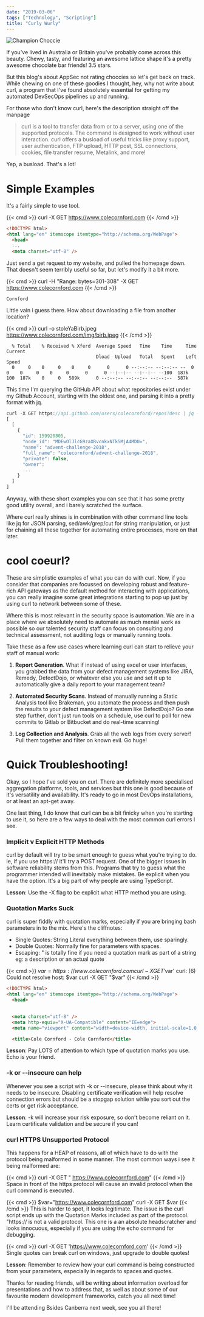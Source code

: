 ```yaml
---
date: "2019-03-06"
tags: ["Technology", "Scripting"]
title: "Curly Wurly"
---
```


![Champion Choccie](../../img/posts/2019-mar6-curly.jpg)

If you've lived in Australia or Britain you've probably come across this beauty. Chewy, tasty, and featuring an awesome lattice shape it's a pretty awesome chocolate bar friends! 3.5 stars.

But this blog's about AppSec not rating choccies so let's get back on track. While chewing on one of these goodies I thought, hey, why not write about curl, a program that I've found absolutely essential for getting my automated DevSecOps pipelines up and running.

For those who don't know curl, here's the description straight off the manpage

> curl is a tool to transfer data from or to a server, using one of the supported protocols. The command is designed to work without user interaction.  curl offers a busload of useful tricks like proxy support, user authentication, FTP upload, HTTP post, SSL connections, cookies, file transfer resume, Metalink, and more!

Yep, a busload. That's a lot!

# Simple Examples

It's a fairly simple to use tool.

{{< cmd >}}
curl -X GET https://www.colecornford.com
{{< /cmd >}}

```html
<!DOCTYPE html>
<html lang="en" itemscope itemtype="http://schema.org/WebPage">
  <head>
  ...
  <meta charset="utf-8" />
```

Just send a get request to my website, and pulled the homepage down. That doesn't seem terribly useful so far, but let's modify it a bit more.

{{< cmd >}}
curl -H "Range: bytes=301-308" -X GET https://www.colecornford.com
{{< /cmd >}}

```Cornford```


Little vain i guess there. How about downloading a file from another location?


{{< cmd >}}
 curl -o stoleYaBirb.jpeg https://www.colecornford.com/img/birb.jpeg
{{< /cmd >}}

```
  % Total    % Received % Xferd  Average Speed   Time    Time     Time  Current
                                 Dload  Upload   Total   Spent    Left  Speed
  0     0    0     0    0     0      0      0 --:--:-- --:--:-- --  0     0    0     0    0     0      0      0 --:--:-- --:--:-- --100  187k  100  187k    0     0   589k      0 --:--:-- --:--:-- --:--:--  587k
```

This time I'm querying the GitHub API about what repositories exist under my Github Account, starting with the oldest one, and parsing it into a pretty format with jq.

```javascript
curl -X GET https://api.github.com/users/colecornford/repos?desc | jq --slurp '.'
[
  [
    {
      "id": 159920805,
      "node_id": "MDEwOlJlcG9zaXRvcnkxNTk5MjA4MDU=",
      "name": "advent-challenge-2018",
      "full_name": "colecornford/advent-challenge-2018",
      "private": false,
      "owner": 
      ...
  	}
  ]
]
```

Anyway, with these short examples you can see that it has some pretty good utility overall, and i barely scratched the surface. 

Where curl really shines is in combination with other command line tools like jq for JSON parsing, sed/awk/grep/cut for string manipulation, or just for chaining all these together for automating entire processes, more on that later.

# cool coeurl?

These are simplistic examples of what you can do with curl. Now, if you consider that companies are focussed on developing robust and feature-rich API gateways as the default method for interacting with applications, you can really imagine some great integrations starting to pop up just by using curl to network between some of these.

Where this is most relevant in the security space is automation. We are in a place where we absolutely need to automate as much menial work as possible so our talented security staff can focus on consulting and technical assessment, not auditing logs or manually running tools.

Take these as a few use cases where learning curl can start to relieve your staff of manual work:

1. **Report Generation**. What if instead of using excel or user interfaces, you grabbed the data from your defect management systems like JIRA, Remedy, DefectDojo, or whatever else you use and set it up to automatically give a daily report to your management team?

2. **Automated Security Scans**. Instead of manually running a Static Analysis tool like Brakeman, you automate the process and then push the results to your defect management system like DefectDojo? Go one step further, don't just run tools on a schedule, use curl to poll for new commits to Gitlab or Bitbucket and do real-time scanning!

3. **Log Collection and Analysis**. Grab all the web logs from every server! Pull them together and filter on known evil. Go huge!

# Quick Troubleshooting!

Okay, so I hope I've sold you on curl. There are definitely more specialised aggregation platforms, tools, and services but this one is good because of it's versatility and availability. It's ready to go in most DevOps installations, or at least an apt-get away.

One last thing, I do know that curl can be a bit finicky when you're starting to use it, so here are a few ways to deal with the most common curl errors I see.

### **Implicit v Explicit HTTP Methods**
curl by default will try to be smart enough to guess what you're trying to do. ie, if you use https:// it'll try a POST request. One of the bigger issues in software reliability stems from this. Programs that try to guess what the programmer intended will inevitably make mistakes. Be explicit when you have the option. It's a big part of why people are using TypeScript. 

**Lesson**: Use the -X flag to be explicit what HTTP method you are using.

### **Quotation Marks Suck**
curl is super fiddly with quotation marks, especially if you are bringing bash parameters in to the mix. Here's the cliffnotes:

* Single Quotes: String Literal everything between them, use sparingly.
* Double Quotes: Normally fine for parameters with spaces.
* Escaping: \" is totally fine if you need a quotation mark as part of a string eg: a description or an actual quote


{{< cmd >}}
$var=https://www.colecornford.com
curl -X GET '$var'
curl: (6) Could not resolve host: $var
curl -X GET "$var"
{{< /cmd >}}

```html
<!DOCTYPE html>
<html lang="en" itemscope itemtype="http://schema.org/WebPage">
  <head>
    

  <meta charset="utf-8" />
  <meta http-equiv="X-UA-Compatible" content="IE=edge">
  <meta name="viewport" content="width=device-width, initial-scale=1.0, maximum-scale=1.0">

  <title>Cole Cornford - Cole Cornford</title>
```
**Lesson**: Pay LOTS of attention to which type of quotation marks you use. Echo is your friend.

### **-k or --insecure can help**
Whenever you see a script with -k or --insecure, please think about why it needs to be insecure. Disabling certificate verification will help resolve connection errors but should be a stopgap solution while you sort out the certs or get risk acceptance.

**Lesson**: -k will increase your risk exposure, so don't become reliant on it. Learn certificate validation and be secure if you can!

### **curl HTTPS Unsupported Protocol**
This happens for a HEAP of reasons, all of which have to do with the protocol being malformed in some manner. The most common ways i see it being malformed are:

{{< cmd >}}
curl -X GET " https://www.colecornford.com"
{{< /cmd >}}
Space in front of the https protocol will cause an invalid protocol when the curl command is executed.

{{< cmd >}}
$var="https://www.colecornford.com"
curl -X GET $var
{{< /cmd >}}
This is harder to spot, it looks legitimate. The issue is the curl script ends up with the Quotation Marks included as part of the protocol. "https:// is not a valid protocol. This one is a an absolute headscratcher and looks innocuous, especially if you are using the echo command for debugging.

{{< cmd >}}
curl -X GET 'https://www.colecornford.com'
{{< /cmd >}}
Single quotes can break curl on windows, just upgrade to double quotes!

**Lesson**: Remember to review how your curl command is being constructed from your parameters, especially in regards to spaces and quotes.

Thanks for reading friends, will be writing about information overload for presentations and how to address that, as well as about some of our favourite modern development frameworks, catch you all next time!

I'll be attending Bsides Canberra next week, see you all there!